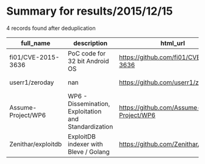 
# Summary for results/2015/12/15
    
4 records found after deduplication

| full_name | description | html_url | matched_list | matched_count | pushed_at | size | stargazers_count | language | forks_count |
|--------------------|-------------------------------------------------------|---------------------------------------|----------------------|-----------------|---------------------------|--------|--------------------|------------|---------------|
| fi01/CVE-2015-3636 | PoC code for 32 bit Android OS | https://github.com/fi01/CVE-2015-3636 | ['cve poc', 'cve-2'] | 2 | 2015-12-15 05:42:02+00:00 | 158 | 131 | C | 95 |
| userr1/zeroday | nan | https://github.com/userr1/zeroday | ['zeroday'] | 1 | 2015-12-15 07:32:48+00:00 | 1 | 0 | PHP | 0 |
| Assume-Project/WP6 | WP6 - Dissemination, Exploitation and Standardization | https://github.com/Assume-Project/WP6 | ['exploit'] | 1 | 2015-12-15 22:06:34+00:00 | 0 | 0 | | 0 |
| Zenithar/exploitdb | ExploitDB indexer with Bleve / Golang | https://github.com/Zenithar/exploitdb | ['exploit'] | 1 | 2015-12-15 22:50:24+00:00 | 3 | 6 | Go | 0 |
